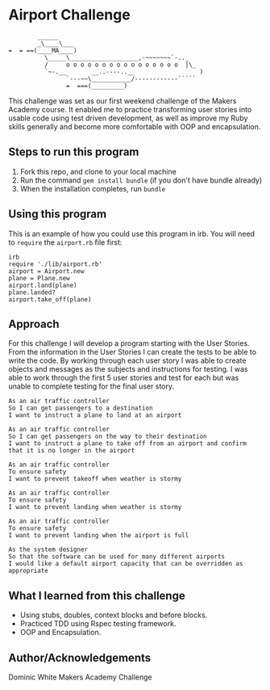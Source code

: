 Airport Challenge
=================

```
        ______
        _\____\___
=  = ==(____MA____)
          \_____\___________________,-~~~~~~~`-.._
          /     o o o o o o o o o o o o o o o o  |\_
          `~-.__       __..----..__                  )
                `---~~\___________/------------`````
                =  ===(_________)

```

This challenge was set as our first weekend challenge of the Makers Academy course. It enabled me to practice transforming user stories into usable code using test driven development, as well as improve my Ruby skills generally and become more comfortable with OOP and encapsulation.

Steps to run this program
-------

1. Fork this repo, and clone to your local machine
2. Run the command `gem install bundle` (if you don't have bundle already)
3. When the installation completes, run `bundle`

Using this program
-------

This is an example of how you could use this program in irb. You will need to `require` the `airport.rb` file first:
```
irb
require './lib/airport.rb'
airport = Airport.new
plane = Plane.new
airport.land(plane)
plane.landed?
airport.take_off(plane)
```

Approach
---------
For this challenge I will develop a program starting with the User Stories. From the information in the User Stories I can create the tests to be able to write the code. By working through each user story I was able to create objects and messages as the subjects and instructions for testing. I was able to work through the first 5 user stories and test for each but was unable to complete testing for the final user story.

```
As an air traffic controller 
So I can get passengers to a destination 
I want to instruct a plane to land at an airport

As an air traffic controller 
So I can get passengers on the way to their destination 
I want to instruct a plane to take off from an airport and confirm that it is no longer in the airport

As an air traffic controller 
To ensure safety 
I want to prevent takeoff when weather is stormy 

As an air traffic controller 
To ensure safety 
I want to prevent landing when weather is stormy 

As an air traffic controller 
To ensure safety 
I want to prevent landing when the airport is full 

As the system designer
So that the software can be used for many different airports
I would like a default airport capacity that can be overridden as appropriate
```

What I learned from this challenge
-----
* Using stubs, doubles, context blocks and before blocks.
* Practiced TDD using Rspec testing framework.
* OOP and Encapsulation.


Author/Acknowledgements
-----
Dominic White
Makers Academy Challenge


